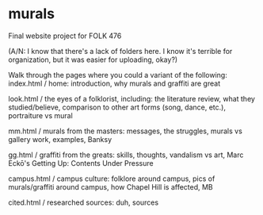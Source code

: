 # murals
Final website project for FOLK 476

(A/N: I know that there's a lack of folders here. I know it's terrible for organization, but it was easier for uploading, okay?)

Walk through the pages where you could a variant of the following:
index.html / home: introduction, why murals and graffiti are great

look.html / the eyes of a folklorist, including: the literature review, what they studied/believe, comparison to other art forms (song, dance, etc.), portraiture vs mural

mm.html / murals from the masters: messages, the struggles, murals vs gallery work, examples, Banksy

gg.html / graffiti from the greats: skills, thoughts, vandalism vs art, Marc Eckō's Getting Up: Contents Under Pressure

campus.html / campus culture: folklore around campus, pics of murals/graffiti around campus, how Chapel Hill is affected, MB 

cited.html / researched sources: duh, sources

